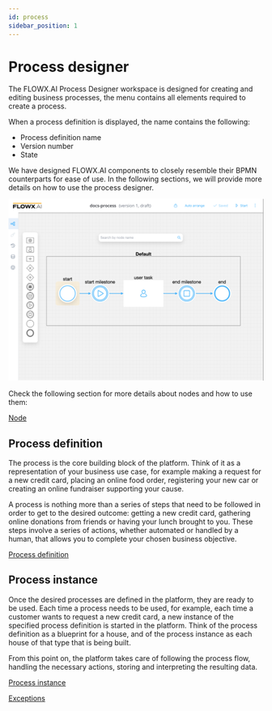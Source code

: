 ```yaml
---
id: process
sidebar_position: 1
---
```


# Process designer

The FLOWX.AI Process Designer workspace is designed for creating and editing business processes, the menu contains all elements required to create a process.

When a process definition is displayed, the name contains the following:

* Process definition name 
* Version number
* State

We have designed FLOWX.AI components to closely resemble their BPMN counterparts for ease of use. In the following sections, we will provide more details on how to use the process designer.

![](./img/process_def.png)

Check the following section for more details about nodes and how to use them:

[Node](../node/node.md)

## Process definition

The process is the core building block of the platform. Think of it as a representation of your business use case, for example making a request for a new credit card, placing an online food order, registering your new car or creating an online fundraiser supporting your cause.

A process is nothing more than a series of steps that need to be followed in order to get to the desired outcome: getting a new credit card, gathering online donations from friends or having your lunch brought to you. These steps involve a series of actions, whether automated or handled by a human, that allows you to complete your chosen business objective.

[Process definition](./process-definition/process-definition.md)

## Process instance

Once the desired processes are defined in the platform, they are ready to be used. Each time a process needs to be used, for example, each time a customer wants to request a new credit card, a new instance of the specified process definition is started in the platform. Think of the process definition as a blueprint for a house, and of the process instance as each house of that type that is being built.

From this point on, the platform takes care of following the process flow, handling the necessary actions, storing and interpreting the resulting data.

[Process instance](./active-process/process-instance/process-instance.md)

[Exceptions](./active-process/failed-process-start.md)


